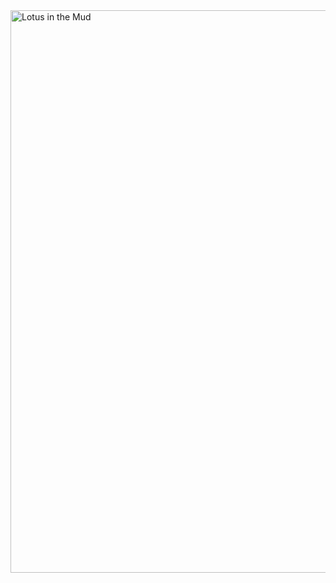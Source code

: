 <!DOCTYPE html>
<html>
<body>
<img src="IMG_2571.jpg" alt="Lotus in the Mud" width="800" height="900">

</body>
</html>

